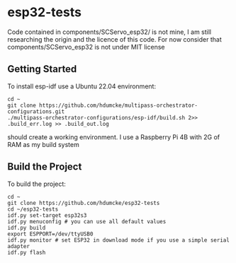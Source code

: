 # esp32-tests

Code contained in components/SCServo_esp32/ is not mine, I am still researching the origin and the licence of this code.
For now consider that components/SCServo_esp32 is not under MIT license

## Getting Started

To install esp-idf use a Ubuntu 22.04 environment:

```
cd ~
git clone https://github.com/hdumcke/multipass-orchestrator-configurations.git
./multipass-orchestrator-configurations/esp-idf/build.sh 2>> .build_err.log >> .build_out.log
```

should create a working environment. I use a Raspberry Pi 4B with 2G of RAM as my build system

## Build the Project

To build the project:

```
cd ~
git clone https://github.com/hdumcke/esp32-tests
cd ~/esp32-tests
idf.py set-target esp32s3
idf.py menuconfig # you can use all default values
idf.py build
export ESPPORT=/dev/ttyUSB0
idf.py monitor # set ESP32 in download mode if you use a simple serial adapter
idf.py flash
```

